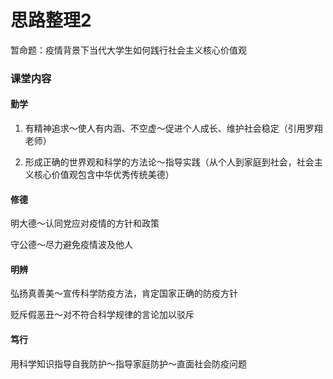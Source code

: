# 思路整理2

暂命题：疫情背景下当代大学生如何践行社会主义核心价值观

### 课堂内容

#### 勤学

1. 有精神追求～使人有内涵、不空虚～促进个人成长、维护社会稳定（引用罗翔老师）

2. 形成正确的世界观和科学的方法论～指导实践（从个人到家庭到社会，社会主义核心价值观包含中华优秀传统美德）

#### 修德

明大德～认同党应对疫情的方针和政策

守公德～尽力避免疫情波及他人

#### 明辨

弘扬真善美～宣传科学防疫方法，肯定国家正确的防疫方针

贬斥假恶丑～对不符合科学规律的言论加以驳斥

#### 笃行

用科学知识指导自我防护～指导家庭防护～直面社会防疫问题